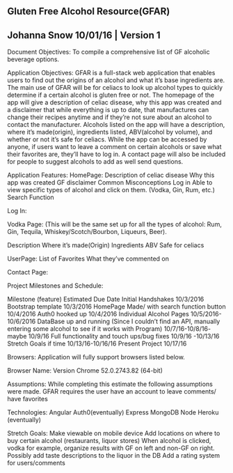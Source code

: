 Gluten Free Alcohol Resource(GFAR)
---------------------------------------------
Johanna Snow
10/01/16 | Version 1
-------------------------------------------
Document Objectives:
To compile a comprehensive list of GF alcoholic beverage options.

Application Objectives:
GFAR is a full-stack web application that enables users to find out the origins of an alcohol and what it’s base ingredients are. The main use of GFAR will be for celiacs to look up alcohol types to quickly  determine if a certain alcohol is gluten free or not. The homepage of the app will give a description of celiac disease, why this app was created and a disclaimer that while everything is up to date, that manufactures can change their recipes anytime and if they’re not sure about an alcohol to contact the manufacturer. Alcohols listed on the app will have a description, where it’s made(origin), ingredients listed, ABV(alcohol by volume), and whether or not it’s safe for celiacs. While the app can be accessed by anyone, if users want to leave a comment on certain alcohols or save what their favorites are, they’ll have to log in.  A contact page will also be included for people to suggest alcohols to add as well send questions.

Application Features:
HomePage:
Description of celiac disease
Why this app was created
GF disclaimer
Common Misconceptions
Log in
Able to view specific types of alcohol and click on them. (Vodka, Gin, Rum, etc.)
Search Function





Log In:




Vodka Page:
(This will be the same set up for all the types of alcohol: Rum, Gin, Tequila, Whiskey/Scotch/Bourbon, Liqueurs, Beer).

Description
Where it’s made(Origin)
Ingredients
ABV
Safe for celiacs



UserPage:
List of Favorites
What they’ve commented on




Contact Page:



Project Milestones and Schedule:


Milestone (feature)
Estimated Due Date
Initial Handshakes
10/3/2016
Bootstrap template
10/3/2016
HomePage Made/ with search function button
10/4/2016
Auth0 hooked up
10/4/2016
Individual Alcohol Pages
10/5/2016-10/6/2016
DataBase up and running (Since I couldn’t find an API, manually entering some alcohol to see if it works with Program)
10/7/16-10/8/16- maybe 10/9/16
Full functionality and touch ups/bug fixes
10/9/16 -10/13/16
Stretch Goals if time
10/13/16-10/16/16
Present Project
10/17/16

Browsers:
Application will fully support browsers listed below.

Browser Name:
Version
Chrome
 52.0.2743.82 (64-bit)

Assumptions:
While completing this estimate the following assumptions were made.
GFAR requires the user have an account to leave comments/ have favorites

Technologies:
Angular
Auth0(eventually)
Express
MongoDB
Node
Heroku (eventually)

Stretch Goals:
Make viewable on mobile device
Add locations on where to buy certain alcohol (restaurants, liquor stores)
When alcohol is clicked, vodka for example, organize results with GF on left and non-GF on right.
Possibly add taste descriptions to the liquor in the DB
Add a rating system for users/comments
